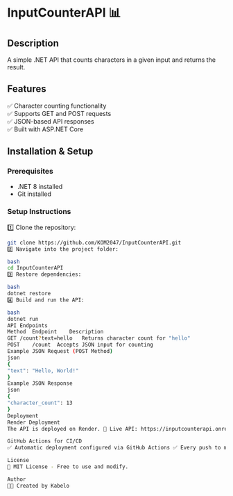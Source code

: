 # InputCounterAPI 📊  

## Description  
A simple .NET API that counts characters in a given input and returns the result.

## Features  
✅ Character counting functionality  
✅ Supports GET and POST requests  
✅ JSON-based API responses  
✅ Built with ASP.NET Core  

## Installation & Setup  
### **Prerequisites**  
- .NET 8 installed  
- Git installed  

### **Setup Instructions**  
1️⃣ Clone the repository:  
   ```bash
   git clone https://github.com/KOM2047/InputCounterAPI.git
2️⃣ Navigate into the project folder:

bash
cd InputCounterAPI
3️⃣ Restore dependencies:

bash
dotnet restore
4️⃣ Build and run the API:

bash
dotnet run
API Endpoints
Method	Endpoint	Description
GET	/count?text=hello	Returns character count for "hello"
POST	/count	Accepts JSON input for counting
Example JSON Request (POST Method)
json
{
  "text": "Hello, World!"
}
Example JSON Response
json
{
  "character_count": 13
}
Deployment
Render Deployment
The API is deployed on Render. 🔗 Live API: https://inputcounterapi.onrender.com/

GitHub Actions for CI/CD
✅ Automatic deployment configured via GitHub Actions ✅ Every push to main triggers deployment on Render

License
📜 MIT License - Free to use and modify.

Author
👨‍💻 Created by Kabelo
